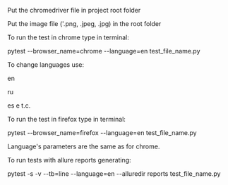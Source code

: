 Put the chromedriver file in project root folder

Put the image file ('.png, .jpeg, .jpg) in the root folder

To run the test in chrome type in terminal:

pytest --browser_name=chrome --language=en test_file_name.py

To change languages use:

en

ru

es e t.c.

To run the test in firefox type in terminal:

pytest --browser_name=firefox --language=en test_file_name.py

Language's parameters are the same as for chrome.

To run tests with allure reports generating:

pytest -s -v --tb=line --language=en --alluredir reports test_file_name.py